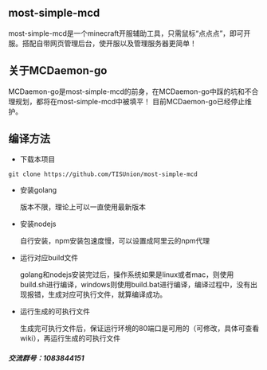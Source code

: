 ## most-simple-mcd

most-simple-mcd是一个minecraft开服辅助工具，只需鼠标“点点点”，即可开服。搭配自带网页管理后台，使开服以及管理服务器更简单！

## 关于MCDaemon-go
MCDaemon-go是most-simple-mcd的前身，在MCDaemon-go中踩的坑和不合理规划，都将在most-simple-mcd中被填平！
目前MCDaemon-go已经停止维护。

## 编译方法
- 下载本项目
```git
git clone https://github.com/TISUnion/most-simple-mcd
```
- 安装golang

    版本不限，理论上可以一直使用最新版本
    
- 安装nodejs

    自行安装，npm安装包速度慢，可以设置成阿里云的npm代理
    
- 运行对应build文件

    golang和nodejs安装完过后，操作系统如果是linux或者mac，则使用build.sh进行编译，windows则使用build.bat进行编译，编译过程中，没有出现报错，生成对应可执行文件，就算编译成功。

- 运行生成的可执行文件
    
    生成完可执行文件后，保证运行环境的80端口是可用的（可修改，具体可查看wiki），再运行生成的可执行文件
##### 交流群号：1083844151
